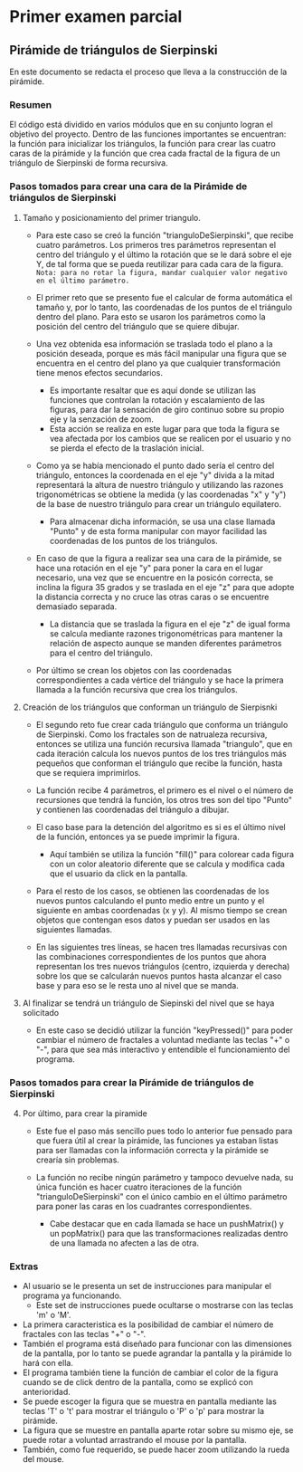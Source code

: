 # Primer examen parcial
## Pirámide de triángulos de Sierpinski
En este documento se redacta el proceso que lleva a la construcción de la pirámide.

### Resumen
El código está dividido en varios módulos que en su conjunto logran el objetivo del proyecto. Dentro de las funciones importantes se encuentran: la función para inicializar los triángulos, la función para crear las cuatro caras de la pirámide y la función que crea cada fractal de la figura de un triángulo de Sierpinski de forma recursiva.

### Pasos tomados para crear una cara de la Pirámide de triángulos de Sierpinski
1. Tamaño y posicionamiento del primer triangulo.
    - Para este caso se creó la función "trianguloDeSierpinski", que recibe cuatro parámetros. Los primeros tres parámetros representan el centro del triángulo y el último la rotación que se le dará sobre el eje Y, de tal forma que se pueda reutilizar para cada cara de la figura. 
    `Nota: para no rotar la figura, mandar cualquier valor negativo en el último parámetro.` 

    - El primer reto que se presento fue el calcular de forma automática el tamaño y, por lo tanto, las coordenadas de los puntos de el triángulo dentro del plano. Para esto se usaron los parámetros como la posición del centro del triángulo que se quiere dibujar.
    
    - Una vez obtenida esa información se traslada todo el plano a la posición deseada, porque es más fácil manipular una figura que se encuentra en el centro del plano ya que cualquier transformación tiene menos efectos secundarios.
        - Es importante resaltar que es aquí donde se utilizan las funciones que controlan la rotación y escalamiento de las figuras, para dar la sensación de giro continuo sobre su propio eje y la senzación de zoom.
        - Esta acción se realiza en este lugar para que toda la figura se vea afectada por los cambios que se realicen por el usuario y no se pierda el efecto de la traslación inicial.

    - Como ya se había mencionado el punto dado sería el centro del triángulo, entonces la coordenada en el eje "y" divida a la mitad representará la altura de nuestro triángulo y utilizando las razones trigonométricas se obtiene la medida (y las coordenadas "x" y "y") de la base de nuestro triángulo para crear un triángulo equilatero.
        - Para almacenar dicha información, se usa una clase llamada "Punto" y de esta forma manipular con mayor facilidad las coordenadas de los puntos de los triángulos.
    
    - En caso de que la figura a realizar sea una cara de la pirámide, se hace una rotación en el eje "y" para poner la cara en el lugar necesario, una vez que se encuentre en la posicón correcta, se inclina la figura 35 grados y se traslada en el eje "z" para que adopte la distancia correcta y no cruce las otras caras o se encuentre demasiado separada.
        - La distancia que se traslada la figura en el eje "z" de igual forma se calcula mediante razones trigonométricas para mantener la relación de aspecto aunque se manden diferentes parámetros para el centro del triángulo.
    
    - Por último se crean los objetos con las coordenadas correspondientes a cada vértice del triángulo y se hace la primera llamada a la función recursiva que crea los triángulos.

2. Creación de los triángulos que conforman un triángulo de Sierpisnki
    - El segundo reto fue crear cada triángulo que conforma un triángulo de Sierpinski. Como los fractales son de natrualeza recursiva, entonces se utiliza una función recursiva llamada "triangulo", que en cada iteración calcula los nuevos puntos de los tres triángulos más pequeños que conforman el triángulo que recibe la función, hasta que se requiera imprimirlos.

    - La función recibe 4 parámetros, el primero es el nivel o el número de recursiones que tendrá la función, los otros tres son del tipo "Punto" y contienen las coordenadas del triángulo a dibujar.

    - El caso base para la detención del algoritmo es si es el último nivel de la función, entonces ya se puede imprimir la figura.
        - Aquí también se utiliza la función "fill()" para colorear cada figura con un color aleatorio diferente que se calcula y modifica cada que el usuario da click en la pantalla.

    - Para el resto de los casos, se obtienen las coordenadas de los nuevos puntos calculando el punto medio entre un punto y el siguiente en ambas coordenadas (x y y). Al mismo tiempo se crean objetos que contengan esos datos y puedan ser usados en las siguientes llamadas.

    - En las siguientes tres líneas, se hacen tres llamadas recursivas con las combinaciones correspondientes de los puntos que ahora representan los tres nuevos triángulos (centro, izquierda y derecha) sobre los que se calcularán nuevos puntos hasta alcanzar el caso base y para eso se le resta uno al nivel que se manda.

3. Al finalizar se tendrá un triángulo de Siepinski del nivel que se haya solicitado
    - En este caso se decidió utilizar la función "keyPressed()" para poder cambiar el número de fractales a voluntad mediante las teclas "+" o "-", para que sea más interactivo y entendible el funcionamiento del programa.

### Pasos tomados para crear la Pirámide de triángulos de Sierpinski

4. Por último, para crear la piramide
    - Este fue el paso más sencillo pues todo lo anterior fue pensado para que fuera útil al crear la pirámide, las funciones ya estaban listas para ser llamadas con la información correcta y la pirámide se crearía sin problemas.

    - La función no recibe ningún parámetro y tampoco devuelve nada, su única función es hacer cuatro iteraciones de la función "trianguloDeSierpinski" con el único cambio en el último parámetro para poner las caras en los cuadrantes correspondientes.
        - Cabe destacar que en cada llamada se hace un pushMatrix() y un popMatrix() para que las transformaciones realizadas dentro de una llamada no afecten a las de otra.

### Extras
- Al usuario se le presenta un set de instrucciones para manipular el programa ya funcionando.
    - Este set de instrucciones puede ocultarse o mostrarse con las teclas 'm' o 'M'.
- La primera caracteristica es la posibilidad de cambiar el número de fractales con las teclas "+" o "-".
- También el programa está diseñado para funcionar con las dimensiones de la pantalla, por lo tanto se puede agrandar la pantalla y la pirámide lo hará con ella.
- El programa también tiene la función de cambiar el color de la figura cuando se de click dentro de la pantalla, como se explicó con anterioridad.
- Se puede escoger la figura que se muestra en pantalla mediante las teclas 'T' o 't' para mostrar el triángulo o 'P' o 'p' para mostrar la pirámide.
- La figura que se muestre en pantalla aparte rotar sobre su mismo eje, se puede rotar a voluntad arrastrando el mouse por la pantalla.
- También, como fue requerido, se puede hacer zoom utilizando la rueda del mouse.